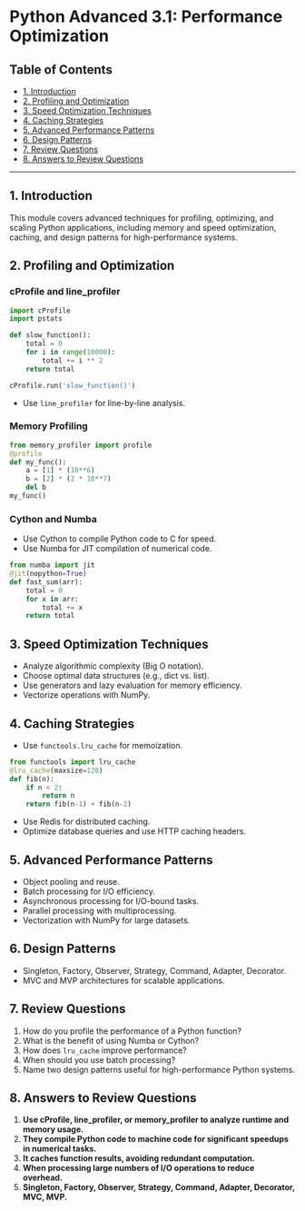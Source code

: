 # Python Advanced 3.1: Performance Optimization

## Table of Contents
- [1. Introduction](#1-introduction)
- [2. Profiling and Optimization](#2-profiling-and-optimization)
- [3. Speed Optimization Techniques](#3-speed-optimization-techniques)
- [4. Caching Strategies](#4-caching-strategies)
- [5. Advanced Performance Patterns](#5-advanced-performance-patterns)
- [6. Design Patterns](#6-design-patterns)
- [7. Review Questions](#7-review-questions)
- [8. Answers to Review Questions](#8-answers-to-review-questions)

---

## 1. Introduction

This module covers advanced techniques for profiling, optimizing, and scaling Python applications, including memory and speed optimization, caching, and design patterns for high-performance systems.

## 2. Profiling and Optimization

### cProfile and line_profiler
```python
import cProfile
import pstats

def slow_function():
    total = 0
    for i in range(10000):
        total += i ** 2
    return total

cProfile.run('slow_function()')
```
- Use `line_profiler` for line-by-line analysis.

### Memory Profiling
```python
from memory_profiler import profile
@profile
def my_func():
    a = [1] * (10**6)
    b = [2] * (2 * 10**7)
    del b
my_func()
```

### Cython and Numba
- Use Cython to compile Python code to C for speed.
- Use Numba for JIT compilation of numerical code.
```python
from numba import jit
@jit(nopython=True)
def fast_sum(arr):
    total = 0
    for x in arr:
        total += x
    return total
```

## 3. Speed Optimization Techniques
- Analyze algorithmic complexity (Big O notation).
- Choose optimal data structures (e.g., dict vs. list).
- Use generators and lazy evaluation for memory efficiency.
- Vectorize operations with NumPy.

## 4. Caching Strategies
- Use `functools.lru_cache` for memoization.
```python
from functools import lru_cache
@lru_cache(maxsize=128)
def fib(n):
    if n < 2:
        return n
    return fib(n-1) + fib(n-2)
```
- Use Redis for distributed caching.
- Optimize database queries and use HTTP caching headers.

## 5. Advanced Performance Patterns
- Object pooling and reuse.
- Batch processing for I/O efficiency.
- Asynchronous processing for I/O-bound tasks.
- Parallel processing with multiprocessing.
- Vectorization with NumPy for large datasets.

## 6. Design Patterns
- Singleton, Factory, Observer, Strategy, Command, Adapter, Decorator.
- MVC and MVP architectures for scalable applications.

## 7. Review Questions
1. How do you profile the performance of a Python function?
2. What is the benefit of using Numba or Cython?
3. How does `lru_cache` improve performance?
4. When should you use batch processing?
5. Name two design patterns useful for high-performance Python systems.

## 8. Answers to Review Questions
1. **Use cProfile, line_profiler, or memory_profiler to analyze runtime and memory usage.**
2. **They compile Python code to machine code for significant speedups in numerical tasks.**
3. **It caches function results, avoiding redundant computation.**
4. **When processing large numbers of I/O operations to reduce overhead.**
5. **Singleton, Factory, Observer, Strategy, Command, Adapter, Decorator, MVC, MVP.**
